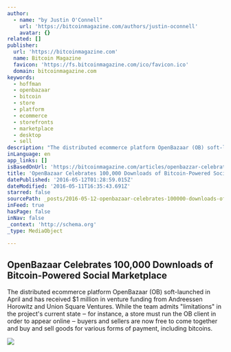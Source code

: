 ```yaml
---
author:
  - name: "by Justin O'Connell"
    url: 'https://bitcoinmagazine.com/authors/justin-oconnell'
    avatar: {}
related: []
publisher:
  url: 'https://bitcoinmagazine.com'
  name: Bitcoin Magazine
  favicon: 'https://fs.bitcoinmagazine.com/ico/favicon.ico'
  domain: bitcoinmagazine.com
keywords:
  - hoffman
  - openbazaar
  - bitcoin
  - store
  - platform
  - ecommerce
  - storefronts
  - marketplace
  - desktop
  - sell
description: "The distributed ecommerce platform OpenBazaar (OB) soft-launched in April and has received $1 million in venture funding from Andreessen Horowitz and Union Square Ventures. While the team admits \"limitations\" in the project's current state ‒ for instance, a store must run the OB client in order to appear online ‒ buyers and sellers are now free to come together and buy and sell goods for various forms of payment, including bitcoins."
inLanguage: en
app_links: []
isBasedOnUrl: 'https://bitcoinmagazine.com/articles/openbazzar-celebrates-downloads-of-bitcoin-powered-social-marketplace-1462980995'
title: 'OpenBazaar Celebrates 100,000 Downloads of Bitcoin-Powered Social Marketplace'
datePublished: '2016-05-12T01:28:59.015Z'
dateModified: '2016-05-11T16:35:43.691Z'
starred: false
sourcePath: _posts/2016-05-12-openbazaar-celebrates-100000-downloads-of-bitcoin-powered-s.md
inFeed: true
hasPage: false
inNav: false
_context: 'http://schema.org'
_type: MediaObject

---
```

<article style=""><h1>OpenBazaar Celebrates 100,000 Downloads of Bitcoin-Powered Social Marketplace</h1><p>The distributed ecommerce platform OpenBazaar (OB) soft-launched in April and has received $1 million in venture funding from Andreessen Horowitz and Union Square Ventures. While the team admits "limitations" in the project's current state ‒ for instance, a store must run the OB client in order to appear online ‒ buyers and sellers are now free to come together and buy and sell goods for various forms of payment, including bitcoins.</p><img src="https://fs.bitcoinmagazine.com/img/articles/openbazzar-celebrates-downloads-of-bitcoin-powered-social-marketplace.jpg" /></article>